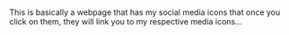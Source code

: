 ###

This is basically a webpage that has  my social media icons that once you click on them, they will link you to my respective media icons...      




 
